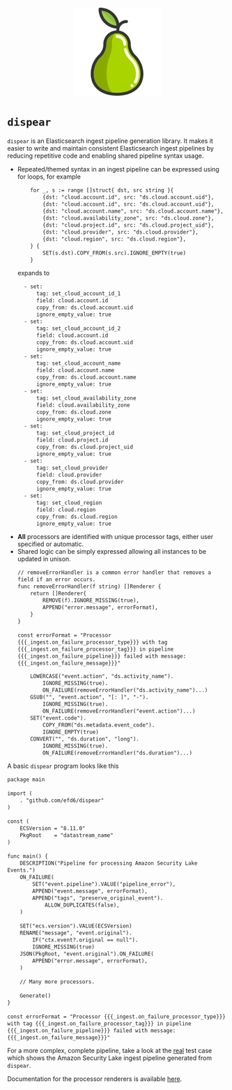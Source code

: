 <p align="center"><img src="logo.svg" width="40%" border="0" alt="avo"/></p>

# `dispear`

`dispear` is an Elasticsearch ingest pipeline generation library. It makes it easier to write and maintain consistent Elasticsearch ingest pipelines by reducing repetitive code and enabling shared pipeline syntax usage.

- Repeated/themed syntax in an ingest pipeline can be expressed using for loops, for example
    ```
    	for _, s := range []struct{ dst, src string }{
    		{dst: "cloud.account.id", src: "ds.cloud.account.uid"},
    		{dst: "cloud.account.id", src: "ds.cloud.account.uid"},
    		{dst: "cloud.account.name", src: "ds.cloud.account.name"},
    		{dst: "cloud.availability_zone", src: "ds.cloud.zone"},
    		{dst: "cloud.project.id", src: "ds.cloud.project_uid"},
    		{dst: "cloud.provider", src: "ds.cloud.provider"},
    		{dst: "cloud.region", src: "ds.cloud.region"},
    	} {
    		SET(s.dst).COPY_FROM(s.src).IGNORE_EMPTY(true)
    	}
    ```
    expands to
    ```
      - set:
          tag: set_cloud_account_id_1
          field: cloud.account.id
          copy_from: ds.cloud.account.uid
          ignore_empty_value: true
      - set:
          tag: set_cloud_account_id_2
          field: cloud.account.id
          copy_from: ds.cloud.account.uid
          ignore_empty_value: true
      - set:
          tag: set_cloud_account_name
          field: cloud.account.name
          copy_from: ds.cloud.account.name
          ignore_empty_value: true
      - set:
          tag: set_cloud_availability_zone
          field: cloud.availability_zone
          copy_from: ds.cloud.zone
          ignore_empty_value: true
      - set:
          tag: set_cloud_project_id
          field: cloud.project.id
          copy_from: ds.cloud.project_uid
          ignore_empty_value: true
      - set:
          tag: set_cloud_provider
          field: cloud.provider
          copy_from: ds.cloud.provider
          ignore_empty_value: true
      - set:
          tag: set_cloud_region
          field: cloud.region
          copy_from: ds.cloud.region
          ignore_empty_value: true
    ```
- **All** processors are identified with unique processor tags, either user specified or automatic.
- Shared logic can be simply expressed allowing all instances to be updated in unison.
    ```
    // removeErrorHandler is a common error handler that removes a field if an error occurs.
    func removeErrorHandler(f string) []Renderer {
    	return []Renderer{
    		REMOVE(f).IGNORE_MISSING(true),
    		APPEND("error.message", errorFormat),
    	}
    }
    
    const errorFormat = "Processor {{{_ingest.on_failure_processor_type}}} with tag {{{_ingest.on_failure_processor_tag}}} in pipeline {{{_ingest.on_failure_pipeline}}} failed with message: {{{_ingest.on_failure_message}}}"
    ```
    ```
    	LOWERCASE("event.action", "ds.activity_name").
    		IGNORE_MISSING(true).
    		ON_FAILURE(removeErrorHandler("ds.activity_name")...)
    	GSUB("", "event.action", "[: ]", "-").
    		IGNORE_MISSING(true).
    		ON_FAILURE(removeErrorHandler("event.action")...)
    	SET("event.code").
    		COPY_FROM("ds.metadata.event_code").
    		IGNORE_EMPTY(true)
    	CONVERT("", "ds.duration", "long").
    		IGNORE_MISSING(true).
    		ON_FAILURE(removeErrorHandler("ds.duration")...)
    ```


A basic `dispear` program looks like this
```
package main

import (
	. "github.com/efd6/dispear"
)

const (
	ECSVersion = "8.11.0"
	PkgRoot    = "datastream_name"
)

func main() {
	DESCRIPTION("Pipeline for processing Amazon Security Lake Events.")
	ON_FAILURE(
		SET("event.pipeline").VALUE("pipeline_error"),
		APPEND("event.message", errorFormat),
		APPEND("tags", "preserve_original_event").
			ALLOW_DUPLICATES(false),
	)

	SET("ecs.version").VALUE(ECSVersion)
	RENAME("message", "event.original").
		IF("ctx.event?.original == null").
		IGNORE_MISSING(true)
	JSON(PkgRoot, "event.original").ON_FAILURE(
		APPEND("error.message", errorFormat),
	)

	// Many more processors.

	Generate()
}

const errorFormat = "Processor {{{_ingest.on_failure_processor_type}}} with tag {{{_ingest.on_failure_processor_tag}}} in pipeline {{{_ingest.on_failure_pipeline}}} failed with message: {{{_ingest.on_failure_message}}}"
```

For a more complex, complete pipeline, take a look at the [real](./testdata/real.txt) test case which shows the Amazon Security Lake ingest pipeline generated from `dispear`.

Documentation for the processor renderers is available [here](https://pkg.go.dev/github.com/efd6/dispear).
